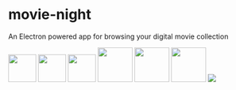 # movie-night
An Electron powered app for browsing your digital movie collection

<a href="https://electron.atom.io/"><img src="https://camo.githubusercontent.com/11e7cfd04eceb1ea7464e99edda0e7000487f343/68747470733a2f2f656c656374726f6e2e61746f6d2e696f2f696d616765732f656c656374726f6e2d6c6f676f2e737667" height="56px"/></a> <a href="https://facebook.github.io/react/"> <img src="https://react-etc.net/files/2016-07/logo-578x270.png" height="56px"/></a> <a href="#"><img src="https://raw.githubusercontent.com/reactjs/redux/master/logo/logo.png" height="56px"/></a> <a href="#"><img src="https://node-os.com/assets/images/nodejs.png" height="70px"/></a> <a href="#"><img src="https://www.w3.org/html/logo/downloads/HTML5_Logo_512.png" height="70px"/></a> <a href="#"><img src="https://www.brandsoftheworld.com/sites/default/files/styles/logo-thumbnail/public/042015/css3.png?itok=bzukaL4s" height="70px"/></a> <a href="#"><img src="https://cdn.rawgit.com/feross/standard/master/badge.svg"/></a>
